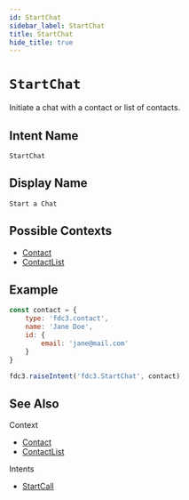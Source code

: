 ```yaml
---
id: StartChat
sidebar_label: StartChat
title: StartChat
hide_title: true
---
```

# `StartChat`

Initiate a chat with a contact or list of contacts.

## Intent Name

`StartChat`

## Display Name

`Start a Chat`

## Possible Contexts

* [Contact](../../context/ref/Contact)
* [ContactList](../../context/ref/ContactList)

## Example

```js
const contact = {
    type: 'fdc3.contact',
    name: 'Jane Doe',
    id: {
        email: 'jane@mail.com'
    }
}

fdc3.raiseIntent('fdc3.StartChat', contact)
```

## See Also

Context
- [Contact](../../context/ref/Contact)
- [ContactList](../../context/ref/ContactList)

Intents
- [StartCall](StartCall)